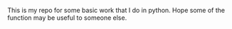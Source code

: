 This is my repo for some basic work that I do in python. Hope some of the function may be useful to someone else. 
